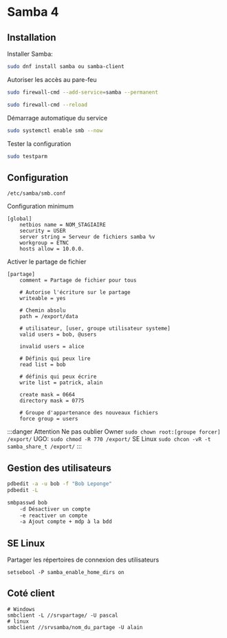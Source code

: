# Samba 4

## Installation

Installer Samba: 
```bash
sudo dnf install samba ou samba-client
```


Autoriser les accès au pare-feu
```bash
sudo firewall-cmd --add-service=samba --permanent

sudo firewall-cmd --reload
```

Démarrage automatique du service
```bash
sudo systemctl enable smb --now
```

Tester la configuration
```bash
sudo testparm
```
## Configuration

`/etc/samba/smb.conf`

Configuration minimum
````
[global]
    netbios name = NOM_STAGIAIRE
    security = USER
    server string = Serveur de fichiers samba %v
    workgroup = ETNC
    hosts allow = 10.0.0.
````

Activer le partage de fichier
```
[partage]
    comment = Partage de fichier pour tous

    # Autorise l'écriture sur le partage
    writeable = yes

    # Chemin absolu
    path = /export/data

    # utilisateur, [user, groupe utilisateur systeme]
    valid users = bob, @users

    invalid users = alice

    # Définis qui peux lire
    read list = bob

    # définis qui peux écrire
    write list = patrick, alain

    create mask = 0664
    directory mask = 0775
    
    # Groupe d'appartenance des nouveaux fichiers
    force group = users 
```

:::danger Attention
    Ne pas oublier
    Owner `sudo chown root:[groupe forcer] /export/`
    UGO: `sudo chmod -R 770 /export/`
    SE Linux `sudo chcon -vR -t samba_share_t /export/`
:::

## Gestion des utilisateurs

```bash
pdbedit -a -u bob -f "Bob Leponge"
pdbedit -L

smbpasswd bob 
    -d Désactiver un compte
    -e reactiver un compte
    -a Ajout compte + mdp à la bdd
```

## SE Linux

Partager les répertoires de connexion des utilisateurs

```
setsebool -P samba_enable_home_dirs on
```

## Coté client 

```
# Windows
smbclient -L //srvpartage/ -U pascal
# linux
smbclient //srvsamba/nom_du_partage -U alain
```
